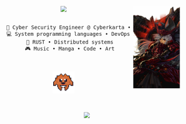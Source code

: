 <div align="center">
<img src="./assets/banner.jpg" width="25%" align="right" />
<img src="https://readme-typing-svg.demolab.com?font=Fira+Code&pause=1000&color=FF5B14&center=true&random=false&width=435&lines=Hello+%F0%9F%91%8B%2C+I'm+Arif;I'm+a+Cybersecurity+Enthusiast;And+also+a+RUST+enjoyer" />
<br><br>
<pre>
    💼 Cyber Security Engineer @ Cyberkarta • Back-end dev
    💻 System programming languages • DevOps 
    📖 RUST • Distributed systems
    🎮 Music • Manga • Code • Art
</pre>
<br><br>
<img src="./assets/ferris.gif" height="60"/>
<br><br><br>

[![](https://img.shields.io/badge/linkedin-0a66c2)](http://linkedin.com/in/moh-rizky-arif)
</div>

<!-- ![top lang](https://github-readme-stats.vercel.app/api/top-langs/?username=dundorma&layout=compact&theme=great-gatsby) -->
<!-- ### 🛠Languages and Tools -->
<!---->
<!---->
<!--   <img align="left" title="Vim" alt="Vim" width="30px" style="padding-right:10px" src="https://cdn.jsdelivr.net/gh/devicons/devicon/icons/vim/vim-original.svg" />           -->
<!--   <img align="left" title="Git" alt="Git" width="30px" style="padding-right:10px"  src="https://cdn.jsdelivr.net/gh/devicons/devicon/icons/git/git-original.svg" />        -->
<!--   <img align="left" title="Rust" alt="Rust" width="30px" style="padding-right:10px"  src="https://cdn.jsdelivr.net/gh/devicons/devicon/icons/rust/rust-plain.svg" />        -->
<!--   <img align="left" title="Bash" alt="Bash" width="30px" style="padding-right:10px"  src="https://cdn.jsdelivr.net/gh/devicons/devicon/icons/bash/bash-original.svg" />        -->
<!--   <img align="left" title="Python" alt="Python" width="30px" style="padding-right:l0px;" src="https://cdn.jsdelivr.net/gh/devicons/devicon/icons/python/python-plain.svg"/> -->
<!--   <img align="left" title="JavaScript" alt="JS" width="30px" style="padding-right:10px"  src="https://cdn.jsdelivr.net/gh/devicons/devicon/icons/javascript/javascript-plain.svg" /> -->
<!--   <img align="left" title="Podman" alt="Podman" width="30px" style="padding-right:10px"  src="https://cdn.jsdelivr.net/gh/devicons/devicon/icons/podman/podman-original.svg" /> -->
<!--   <img align="left" title="Docker" alt="Docker" width="30px" style="padding-right:10px"  src="https://cdn.jsdelivr.net/gh/devicons/devicon/icons/docker/docker-original.svg" /> -->
<!--   <img align="left" title="Kuberneted" alt="Kuberneted" width="30px" style="padding-right:10px"  src="https://cdn.jsdelivr.net/gh/devicons/devicon/icons/kubernetes/kubernetes-plain.svg" /> -->
<!-- <br /> -->
